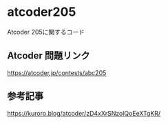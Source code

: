 # atcoder205
Atcoder 205に関するコード

## Atcoder 問題リンク
https://atcoder.jp/contests/abc205

## 参考記事
https://kuroro.blog/atcoder/zD4xXrSNzolQoEeXTgKR/
